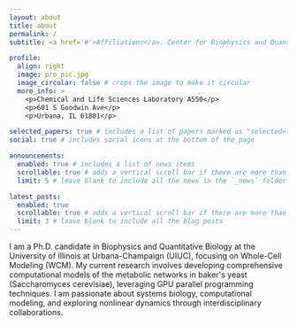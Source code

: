 ```yaml
---
layout: about
title: about
permalink: /
subtitle: <a href='#'>Affiliations</a>. Center for Biophysics and Quantitative Biology at Illinois, UIUC, Urbana, IL. tianyu16 at illinois.edu.

profile:
  align: right
  image: pro_pic.jpg
  image_circular: false # crops the image to make it circular
  more_info: >
    <p>Chemical and Life Sciences Laboratory A550</p>
    <p>601 S Goodwin Ave</p>
    <p>Urbana, IL 61801</p>

selected_papers: true # includes a list of papers marked as "selected={true}"
social: true # includes social icons at the bottom of the page

announcements:
  enabled: true # includes a list of news items
  scrollable: true # adds a vertical scroll bar if there are more than 3 news items
  limit: 5 # leave blank to include all the news in the `_news` folder

latest_posts:
  enabled: true
  scrollable: true # adds a vertical scroll bar if there are more than 3 new posts items
  limit: 3 # leave blank to include all the blog posts
---
```


I am a Ph.D. candidate in Biophysics and Quantitative Biology at the University of Illinois at Urbana-Champaign (UIUC), focusing on Whole-Cell Modeling (WCM). My current research involves developing comprehensive computational models of the metabolic networks in baker's yeast (Saccharomyces cerevisiae), leveraging GPU parallel programming techniques. I am passionate about systems biology, computational modeling, and exploring nonlinear dynamics through interdisciplinary collaborations.

<!-- Link to your social media connections, too. This theme is set up to use [Font Awesome icons](https://fontawesome.com/) and [Academicons](https://jpswalsh.github.io/academicons/), like the ones below. Add your Facebook, Twitter, LinkedIn, Google Scholar, or just disable all of them. -->
